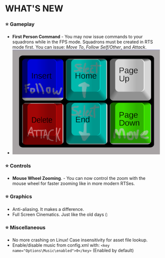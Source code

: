 # WHAT'S NEW

### ⭐ Gameplay

 - __First Person Command__ - You may now issue commands to your squadrons while in the FPS mode. Squadrons must be created in RTS mode first. You can issue: _Move To_, _Follow Self/Other_, and _Attack_.
 - ![Controls for First Person Command](.docs/new-controls.png)

### ⭐ Controls

- __Mouse Wheel Zooming__. - You can now control the zoom with the mouse wheel for faster zooming like in more modern RTSes. 

### ⭐ Graphics

- Anti-aliasing. It makes a difference.
- Full Screen Cinematics.  Just like the old days (:

### ⭐ Miscellaneous

- No more crashing on Linux! Case insensitivity for asset file lookup.
- Enable/disable music from config.xml with: `<key name="Options\Music\enabled">0</key>` (Enabled by default)
